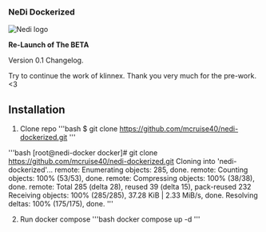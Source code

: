 ### NeDi Dockerized 
![Nedi logo](https://nedi.ch/wp-content/uploads/nedi.png)

**Re-Launch of The BETA**

Version 0.1
Changelog.

Try to continue the work of klinnex. Thank you very much for the pre-work. <3

## Installation
1. Clone repo
'''bash
$ git clone https://github.com/mcruise40/nedi-dockerized.git
'''

'''bash
[root@nedi-docker docker]# git clone https://github.com/mcruise40/nedi-dockerized.git
Cloning into 'nedi-dockerized'...
remote: Enumerating objects: 285, done.
remote: Counting objects: 100% (53/53), done.
remote: Compressing objects: 100% (38/38), done.
remote: Total 285 (delta 28), reused 39 (delta 15), pack-reused 232
Receiving objects: 100% (285/285), 37.28 KiB | 2.33 MiB/s, done.
Resolving deltas: 100% (175/175), done.
'''

2. Run docker compose
'''bash
docker compose up -d
'''

